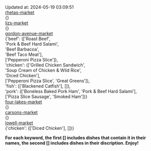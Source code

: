 Updated at: 2024-05-19 03:09:51  
[rhetas-market](https://wisc-housingdining.nutrislice.com/menu/rhetas-market/lunch/2024-05-19)  
{}  
[lizs-market](https://wisc-housingdining.nutrislice.com/menu/lizs-market/lunch/2024-05-19)  
{}  
[gordon-avenue-market](https://wisc-housingdining.nutrislice.com/menu/gordon-avenue-market/lunch/2024-05-19)  
{'beef': (['Roast Beef',  
           'Pork & Beef Hard Salami',  
           'Beef Barbacoa',  
           'Beef Taco Meat'],  
          ['Pepperoni Pizza Slice']),  
 'chicken': (['Grilled Chicken Sandwich',  
              'Soup Cream of Chicken & Wild Rice',  
              'Diced Chicken'],  
             ['Pepperoni Pizza Slice', 'Great Greens']),  
 'fish': (['Blackened Catfish'], []),  
 'pork': (['Boneless Baked Pork Ham', 'Pork & Beef Hard Salami'],  
          ['Pizza Slice Sausage', 'Smoked Ham'])}  
[four-lakes-market](https://wisc-housingdining.nutrislice.com/menu/four-lakes-market/lunch/2024-05-19)  
{}  
[carsons-market](https://wisc-housingdining.nutrislice.com/menu/carsons-market/lunch/2024-05-19)  
{}  
[lowell-market](https://wisc-housingdining.nutrislice.com/menu/lowell-market/lunch/2024-05-19)  
{'chicken': (['Diced Chicken'], [])}  
  
**For each keyword, the first [] includes dishes that contain it in their names, the second [] includes dishes in their discription. Enjoy!**  
